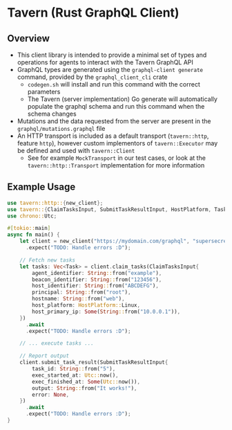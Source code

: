 # Tavern (Rust GraphQL Client)

## Overview

* This client library is intended to provide a minimal set of types and operations for agents to interact with the Tavern GraphQL API
* GraphQL types are generated using the `graphql-client generate` command, provided by the `graphql_client_cli` crate
  * `codegen.sh` will install and run this command with the correct parameters
  * The Tavern (server implementation) Go generate will automatically populate the graphql schema and run this command when the schema changes
* Mutations and the data requested from the server are present in the `graphql/mutations.graphql` file
* An HTTP transport is included as a default transport (`tavern::http`, feature `http`), however custom implementors of `tavern::Executor` may be defined and used with `tavern::Client`
  * See for example `MockTransport` in our test cases, or look at the `tavern::http::Transport` implementation for more information

## Example Usage

```rust
use tavern::http::{new_client};
use tavern::{ClaimTasksInput, SubmitTaskResultInput, HostPlatform, Task};
use chrono::Utc;

#[tokio::main]
async fn main() {
    let client = new_client("https://mydomain.com/graphql", "supersecret")
      .expect("TODO: Handle errors :D");

    // Fetch new tasks
    let tasks: Vec<Task> = client.claim_tasks(ClaimTasksInput{
        agent_identifier: String::from("example"),
        beacon_identifier: String::from("123456"),
        host_identifier: String::from("ABCDEFG"),
        principal: String::from("root"),
        hostname: String::from("web"),
        host_platform: HostPlatform::Linux,
        host_primary_ip: Some(String::from("10.0.0.1")),
    })
      .await
      .expect("TODO: Handle errors :D");

    // ... execute tasks ...

    // Report output
    client.submit_task_result(SubmitTaskResultInput{
        task_id: String::from("5"),
        exec_started_at: Utc::now(),
        exec_finished_at: Some(Utc::now()),
        output: String::from("It works!"),
        error: None,
    })
      .await
      .expect("TODO: Handle errors :D");
}
```
